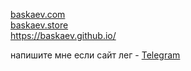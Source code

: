 [baskaev.com](https://baskaev.com/)  
[baskaev.store](https://baskaev.store/)  
https://baskaev.github.io/

напишите мне если сайт лег - [Telegram](https://t.me/baskaevvv)  

